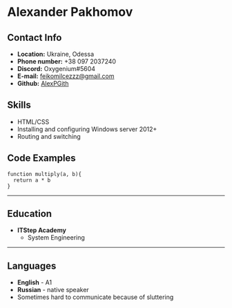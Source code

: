 <!DOCTYPE html>
<html>
<head>
  <title><a href="https://github.com/AlexPGith"></title>
  <meta charset="utf-8">
</head>
<body>
<h1>Alexander Pakhomov</h1>

<h2>Contact Info</h2>

* **Location:** Ukraine, Odessa
* **Phone number:** +38 097 2037240
* **Discord:** Oxygenium#5604
* **E-mail:** feikomilcezzz@gmail.com
* **Github:** <a href="https://github.com/AlexPGith">AlexPGith</a>

<h2>Skills</h2>

* HTML/CSS
* Installing and configuring Windows server 2012+
* Routing and switching

<h2>Code Examples</h2>

```
function multiply(a, b){
  return a * b
}
```
<hr>

<h2>Education</h2>

* **ITStep Academy**
    * System Engineering

<hr>

<h2>Languages</h2>

* **English** - A1
* **Russian** - native speaker
* Sometimes hard to communicate because of sluttering
</body>
</html>